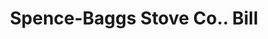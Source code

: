 ---
doi: 10.7916/D8TT6325
date_other: '1912'
date_other_textual: '1912'
form: printed ephemera
genre:
- Invoices
name:
- Spence-Baggs Stove Co.
object_in_context_url: https://biggert.cul.columbia.edu/items/view/ave_biggert_01311
subject_hierarchical_geographic:
- Martin's Ferry, Ohio, United States
subject_name:
- Spence-Baggs Stove Co.
title: Spence-Baggs Stove Co.. Bill
sort_title: Spence-Baggs Stove Co.. Bill
call_number: ave_biggert_01311
coordinates:
- 40.09916666666667,-80.72527777777778
pid: ave_biggert_01311
identifiers: ave_biggert_01311
thumbnail: https://derivativo-3.library.columbia.edu/iiif/2/ldpd:343309/full/!256,256/0/native.jpg
permalink: /biggert/ave_biggert_01311/
layout: iiif-image-page
---